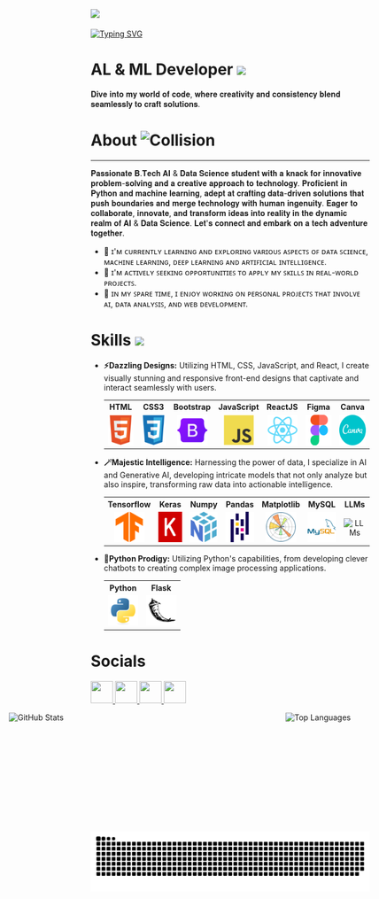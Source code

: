 <a>
<img src="https://github.com/Anmol-Baranwal/Cool-GIFs-For-GitHub/assets/74038190/80728820-e06b-4f96-9c9e-9df46f0cc0a5">
<br><br>

<a href="https://git.io/typing-svg">
<img src="https://readme-typing-svg.herokuapp.com?font=Book+Antiqua&weight=4000&size=30&pause=1000&color=F7F7F7&random=true&width=450&height=60&lines=Hi+there%2C+I'm+Srinivasan+R+%F0%9F%91%8B!" alt="Typing SVG" />
</a>

# AL & ML Developer <img src="https://user-images.githubusercontent.com/74038190/216122003-1c7d9078-357a-47f5-81c7-1c4f2552e143.png" width="30px" />

𝐃𝐢𝐯𝐞 𝐢𝐧𝐭𝐨 𝐦𝐲 𝐰𝐨𝐫𝐥𝐝 𝐨𝐟 𝐜𝐨𝐝𝐞, 𝐰𝐡𝐞𝐫𝐞 𝐜𝐫𝐞𝐚𝐭𝐢𝐯𝐢𝐭𝐲 𝐚𝐧𝐝 𝐜𝐨𝐧𝐬𝐢𝐬𝐭𝐞𝐧𝐜𝐲 𝐛𝐥𝐞𝐧𝐝 𝐬𝐞𝐚𝐦𝐥𝐞𝐬𝐬𝐥𝐲 𝐭𝐨 𝐜𝐫𝐚𝐟𝐭 𝐬𝐨𝐥𝐮𝐭𝐢𝐨𝐧𝐬.

# About <img src="https://raw.githubusercontent.com/Tarikul-Islam-Anik/Animated-Fluent-Emojis/master/Emojis/Smilies/Collision.png" alt="Collision" width="30" height="30" />

---

𝐏𝐚𝐬𝐬𝐢𝐨𝐧𝐚𝐭𝐞 𝐁.𝐓𝐞𝐜𝐡 𝐀𝐈 & 𝐃𝐚𝐭𝐚 𝐒𝐜𝐢𝐞𝐧𝐜𝐞 𝐬𝐭𝐮𝐝𝐞𝐧𝐭 𝐰𝐢𝐭𝐡 𝐚 𝐤𝐧𝐚𝐜𝐤 𝐟𝐨𝐫 𝐢𝐧𝐧𝐨𝐯𝐚𝐭𝐢𝐯𝐞 𝐩𝐫𝐨𝐛𝐥𝐞𝐦-𝐬𝐨𝐥𝐯𝐢𝐧𝐠 𝐚𝐧𝐝 𝐚 𝐜𝐫𝐞𝐚𝐭𝐢𝐯𝐞 𝐚𝐩𝐩𝐫𝐨𝐚𝐜𝐡 𝐭𝐨 𝐭𝐞𝐜𝐡𝐧𝐨𝐥𝐨𝐠𝐲. 𝐏𝐫𝐨𝐟𝐢𝐜𝐢𝐞𝐧𝐭 𝐢𝐧 𝐏𝐲𝐭𝐡𝐨𝐧 𝐚𝐧𝐝 𝐦𝐚𝐜𝐡𝐢𝐧𝐞 𝐥𝐞𝐚𝐫𝐧𝐢𝐧𝐠, 𝐚𝐝𝐞𝐩𝐭 𝐚𝐭 𝐜𝐫𝐚𝐟𝐭𝐢𝐧𝐠 𝐝𝐚𝐭𝐚-𝐝𝐫𝐢𝐯𝐞𝐧 𝐬𝐨𝐥𝐮𝐭𝐢𝐨𝐧𝐬 𝐭𝐡𝐚𝐭 𝐩𝐮𝐬𝐡 𝐛𝐨𝐮𝐧𝐝𝐚𝐫𝐢𝐞𝐬 𝐚𝐧𝐝 𝐦𝐞𝐫𝐠𝐞 𝐭𝐞𝐜𝐡𝐧𝐨𝐥𝐨𝐠𝐲 𝐰𝐢𝐭𝐡 𝐡𝐮𝐦𝐚𝐧 𝐢𝐧𝐠𝐞𝐧𝐮𝐢𝐭𝐲. 𝐄𝐚𝐠𝐞𝐫 𝐭𝐨 𝐜𝐨𝐥𝐥𝐚𝐛𝐨𝐫𝐚𝐭𝐞, 𝐢𝐧𝐧𝐨𝐯𝐚𝐭𝐞, 𝐚𝐧𝐝 𝐭𝐫𝐚𝐧𝐬𝐟𝐨𝐫𝐦 𝐢𝐝𝐞𝐚𝐬 𝐢𝐧𝐭𝐨 𝐫𝐞𝐚𝐥𝐢𝐭𝐲 𝐢𝐧 𝐭𝐡𝐞 𝐝𝐲𝐧𝐚𝐦𝐢𝐜 𝐫𝐞𝐚𝐥𝐦 𝐨𝐟 𝐀𝐈 & 𝐃𝐚𝐭𝐚 𝐒𝐜𝐢𝐞𝐧𝐜𝐞. 𝐋𝐞𝐭'𝐬 𝐜𝐨𝐧𝐧𝐞𝐜𝐭 𝐚𝐧𝐝 𝐞𝐦𝐛𝐚𝐫𝐤 𝐨𝐧 𝐚 𝐭𝐞𝐜𝐡 𝐚𝐝𝐯𝐞𝐧𝐭𝐮𝐫𝐞 𝐭𝐨𝐠𝐞𝐭𝐡𝐞𝐫.

- 🌱 ɪ'ᴍ ᴄᴜʀʀᴇɴᴛʟʏ ʟᴇᴀʀɴɪɴɢ ᴀɴᴅ ᴇxᴘʟᴏʀɪɴɢ ᴠᴀʀɪᴏᴜꜱ ᴀꜱᴘᴇᴄᴛꜱ ᴏꜰ ᴅᴀᴛᴀ ꜱᴄɪᴇɴᴄᴇ, ᴍᴀᴄʜɪɴᴇ ʟᴇᴀʀɴɪɴɢ, ᴅᴇᴇᴘ ʟᴇᴀʀɴɪɴɢ ᴀɴᴅ ᴀʀᴛɪꜰɪᴄɪᴀʟ ɪɴᴛᴇʟʟɪɢᴇɴᴄᴇ.
- 💼 ɪ'ᴍ ᴀᴄᴛɪᴠᴇʟʏ ꜱᴇᴇᴋɪɴɢ ᴏᴘᴘᴏʀᴛᴜɴɪᴛɪᴇꜱ ᴛᴏ ᴀᴘᴘʟʏ ᴍʏ ꜱᴋɪʟʟꜱ ɪɴ ʀᴇᴀʟ-ᴡᴏʀʟᴅ ᴘʀᴏᴊᴇᴄᴛꜱ.
- 🦾 ɪɴ ᴍʏ ꜱᴘᴀʀᴇ ᴛɪᴍᴇ, ɪ ᴇɴᴊᴏʏ ᴡᴏʀᴋɪɴɢ ᴏɴ ᴘᴇʀꜱᴏɴᴀʟ ᴘʀᴏᴊᴇᴄᴛꜱ ᴛʜᴀᴛ ɪɴᴠᴏʟᴠᴇ ᴀɪ, ᴅᴀᴛᴀ ᴀɴᴀʟʏꜱɪꜱ, ᴀɴᴅ ᴡᴇʙ ᴅᴇᴠᴇʟᴏᴘᴍᴇɴᴛ.


# Skills <img src='https://user-images.githubusercontent.com/74038190/206662607-d9e7591e-bbf9-42f9-9386-29efc927bc16.gif' width="30px">

- **⚡Dazzling Designs:** Utilizing HTML, CSS, JavaScript, and React, I create visually stunning and responsive front-end designs that captivate and interact seamlessly with users.

  <table style="width: 100%; table-layout: fixed;">
    <tr align="center">
      <th>HTML</th>
      <th>CSS3</th>
      <th>Bootstrap</th>
      <th>JavaScript</th>
      <th>ReactJS</th>
      <th>Figma</th>
      <th>Canva</th>
    </tr>
    <tr align="center">
      <td><img src="https://github.com/devicons/devicon/blob/master/icons/html5/html5-original.svg" title="HTML" alt="HTML" height="55" width="55";/></td>
      <td><img src="https://github.com/devicons/devicon/blob/master/icons/css3/css3-original.svg" title="CSS" alt="CSS" height="55" width="55";/></td>
      <td><img src="https://github.com/devicons/devicon/blob/master/icons/bootstrap/bootstrap-original.svg" title="Bootstrap" alt="Bootstrap" height="55" width="55";/></td>
      <td><img src="https://github.com/devicons/devicon/blob/master/icons/javascript/javascript-original.svg" title="JavaScript" alt="JavaScript" height="55" width="55";/></td>
      <td><img src="https://github.com/devicons/devicon/blob/master/icons/react/react-original.svg" title="ReactJS" alt="ReactJS" height="55" width="55";/></td>
      <td><img src="https://github.com/devicons/devicon/blob/master/icons/figma/figma-original.svg" title="Figma" alt="Figma" height="55" width="55";/></td>
      <td><img src="https://github.com/devicons/devicon/blob/master/icons/canva/canva-original.svg" title="Canva" alt="Canva" height="55" width="55";/></td>
    </tr>
  </table>

- **🪄Majestic Intelligence:** Harnessing the power of data, I specialize in AI and Generative AI, developing intricate models that not only analyze but also inspire, transforming raw data into actionable intelligence.
  <table style="width: 100%; table-layout: fixed;">
    <tr align="center">
      <th>Tensorflow</th>
      <th>Keras</th>
      <th>Numpy</th>
      <th>Pandas</th>
      <th>Matplotlib</th>
      <th>MySQL</th>
      <th>LLMs</th>
    </tr>
    <tr align="center">
      <td><img src="https://github.com/devicons/devicon/blob/master/icons/tensorflow/tensorflow-original.svg" title="Tensorflow" alt="Tensorflow" width="55" height="55"/></td>
      <td><img src="https://github.com/devicons/devicon/blob/master/icons/keras/keras-original.svg" title="Keras" alt="Keras" width="55" height="55"/></td>
      <td><img src="https://github.com/devicons/devicon/blob/master/icons/numpy/numpy-original.svg" title="Numpy" alt="Numpy" width="55" height="55"/></td>
      <td><img src="https://github.com/devicons/devicon/blob/master/icons/pandas/pandas-original.svg" title="Pandas" alt="Pandas" width="55" height="55"/></td>
      <td><img src="https://github.com/devicons/devicon/blob/master/icons/matplotlib/matplotlib-original.svg" title="Matplotlib" alt="Matplotlib" width="55" height="55"/></td>
      <td><img src="https://github.com/devicons/devicon/blob/master/icons/mysql/mysql-original-wordmark.svg" title="MySQL" alt="MySQL" width="55" height="55"/></td>
      <td><img src="https://cdn-icons-png.flaticon.com/512/16806/16806660.png" title="LLMs" alt="LLMs" width="55" height="55"/></td>
    </tr>
  </table>

- **🐍Python Prodigy:** Utilizing Python's capabilities, from developing clever chatbots to creating complex image processing applications.

  <table style="width: 100%; table-layout: fixed;">
    <tr align="center">
      <th>Python</th>
      <th>Flask</th>
    </tr>
    <tr align="center">
      <td><img src="https://github.com/devicons/devicon/blob/master/icons/python/python-original.svg" title="python" alt="python" width="55" height="55"/></td>
      <td><img src="https://github.com/devicons/devicon/blob/master/icons/flask/flask-original.svg" title="flask" alt="flask" width="55" height="55"/></td>
    </tr>
  </table>

# Socials

<p align="left">
<a href="https://www.linkedin.com/in/srinivasanr07/"><img
      height="40"
      width="40"
      src="https://user-images.githubusercontent.com/74038190/235294012-0a55e343-37ad-4b0f-924f-c8431d9d2483.gif" />
      </a>
<a href="https://www.instagram.com/_.rocky_srini._?igsh=MWtxc2N4a3l3bTlrcw=="><img
      height="40"
      width="40"
      src="https://user-images.githubusercontent.com/74038190/235294013-a33e5c43-a01c-43f6-b44d-a406d8b4ab75.gif" />
      </a>
<a href="https://wa.me/+917010462247"><img
      height="40"
      width="40"
      src="https://user-images.githubusercontent.com/74038190/235294019-40007353-6219-4ec5-b661-b3c35136dd0b.gif" />
      </a>
<a href="https://x.com/"><img
      height="40"
      width="40"
      src="https://user-images.githubusercontent.com/74038190/235294011-b8074c31-9097-4a65-a594-4151b58743a8.gif" />
      </a>

</p>

<p align="center">
  <div style="display: flex; justify-content: center;">
    <img width="500" height="200" src="https://github-readme-stats.vercel.app/api?username=srinivasanr11&show_icons=true&theme=github_dark" alt="GitHub Stats">
    <img width="300" height="200" src="https://github-readme-stats.vercel.app/api/top-langs/?username=srinivasanr11&size_weight=0.0005&count_weight=0.3&layout=compact&theme=github_dark" alt="Top Languages">
  </div>
</p>

<picture align="Center">
  <source
    media="(prefers-color-scheme: dark)"
    srcset="https://raw.githubusercontent.com/platane/snk/output/github-contribution-grid-snake-dark.svg"
  />
  <img
    alt="github contribution grid snake animation"
    src="https://raw.githubusercontent.com/platane/snk/output/github-contribution-grid-snake.svg"
  />
</picture>
